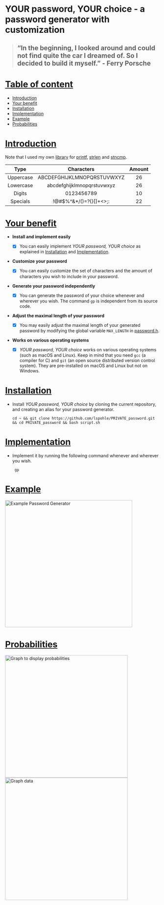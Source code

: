 # YOUR password, YOUR choice - a password generator with customization 

> ## “In the beginning, I looked around and could not find quite the car I dreamed of. So I decided to build it myself.” - Ferry Porsche

<a name="0"></a>
# [Table of content](#0)
- [Introduction](#1)
- [Your benefit](#2)
- [Installation](#3)	
- [Implementation](#4)
- [Example](#5)
- [Probabilities](#6)

<a name="1"></a>
# [Introduction](#1)
Note that I used my own [library](https://github.com/lspohle/PRIVATE_rps/tree/main/libft) for [printf](https://github.com/lspohle/PRIVATE_password/blob/main/libft/ft_printf.c), [strlen](https://github.com/lspohle/PRIVATE_password/blob/main/libft/ft_strlen.c) and [stncmp](https://github.com/lspohle/PRIVATE_password/blob/main/libft/ft_strncmp.c).

|Type|Characters|Amount|
|:--:|:--------:|:----:|
|Uppercase|ABCDEFGHIJKLMNOPQRSTUVWXYZ|26|
|Lowercase|abcdefghijklmnopqrstuvwxyz|26|
|Digits|0123456789|10|
|Specials|!@#$%^&*/()=?{}[]+<>;:|22|

<a name="2"></a>
# [Your benefit](#2)

-  **Install and implement easily**

     - [x] You can easily implement *YOUR password, YOUR choice* as explained in [Installation](#3) and [Implementation](#4).
-  **Customize your password**

     - [x] You can easily customize the set of characters and the amount of characters you wish to include in your password.
-  **Generate your password independently**

      - [x] You can generate the password of your choice whenever and wherever you wish. The command `gp` is independent from its source code. 
-  **Adjust the maximal length of your password**

      - [x] You may easily adjust the maximal length of your generated password by modifying the global variable `MAX_LENGTH` in [password.h](https://github.com/lspohle/PRIVATE_password/blob/main/password.h).
-  **Works on various operating systems**

      - [x] *YOUR password, YOUR choice* works on various operating systems (such as macOS and Linux). Keep in mind that you need `gcc` (a compiler for C) and `git` (an open source distributed version control system). They are pre-installed on macOS and Linux but not on Windows.

<a name="3"></a>
# [Installation](#3)
- Install *YOUR password, YOUR choice* by cloning the current repository, and creating an alias for your password generator.
      
      cd ~ && git clone https://github.com/lspohle/PRIVATE_password.git && cd PRIVATE_password && bash script.sh

<a name="4"></a>
# [Implementation](#4)
- Implement it by running the following command whenever and wherever you wish.

       gp

<a name="5"></a>
# [Example](#5)
<img width="415" alt="Example Password Generator" src="https://user-images.githubusercontent.com/121381385/214868336-0a78a44c-cb37-442d-b07a-0c0f6de50cb8.png">

<a name="6"></a>
# [Probabilities](#6)

<img width="400" alt="Graph to display probabilities" src="https://user-images.githubusercontent.com/121381385/215053161-c0ef3d49-3838-4155-8b04-1b641ab84704.png">

<img width="400" alt="Graph data" src="https://user-images.githubusercontent.com/121381385/215053236-99fecd9a-6e2d-4a35-8a24-15eeda49e939.png">

